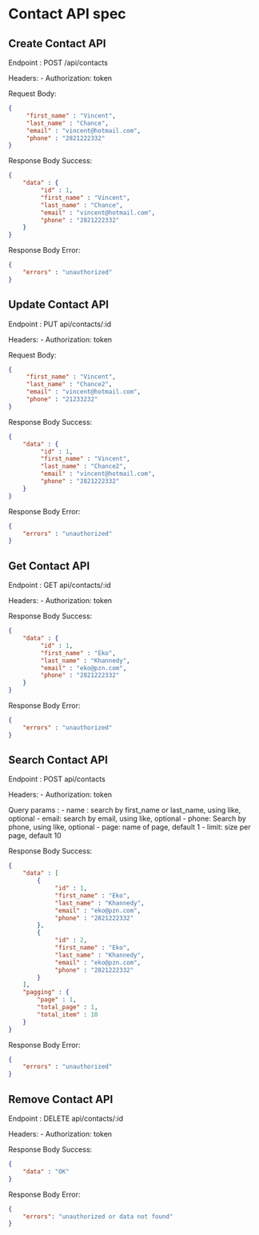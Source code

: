 # Contact API spec

## Create Contact API

Endpoint : POST /api/contacts

Headers: 
	- Authorization: token

Request Body:
```json
{
	 "first_name" : "Vincent",
	 "last_name" : "Chance",
	 "email" : "vincent@hotmail.com",
	 "phone" : "2821222332"
}
``` 

Response Body Success:
```json
{
	"data" : {
		 "id" : 1,
		 "first_name" : "Vincent",
		 "last_name" : "Chance",
		 "email" : "vincent@hotmail.com",
		 "phone" : "2821222332"
	}
}
``` 

Response Body Error:
```json
{
	"errors" : "unauthorized"
}
``` 

## Update Contact API

Endpoint : PUT api/contacts/:id

Headers: 
	- Authorization: token


Request Body:
```json
{
	 "first_name" : "Vincent",
	 "last_name" : "Chance2",
	 "email" : "vincent@hotmail.com",
	 "phone" : "21233232"
}
``` 

Response Body Success:
```json
{
	"data" : {
		 "id" : 1,
		 "first_name" : "Vincent",
		 "last_name" : "Chance2",
		 "email" : "vincent@hotmail.com",
		 "phone" : "2821222332"
	}
}
``` 

Response Body Error:
```json
{
	"errors" : "unauthorized"
}
``` 

## Get Contact API

Endpoint : GET api/contacts/:id

Headers: 
	- Authorization: token


Response Body Success:
```json
{
	"data" : {
		 "id" : 1,
		 "first_name" : "Eko",
		 "last_name" : "Khannedy",
		 "email" : "eko@pzn.com",
		 "phone" : "2821222332"
	}
}
``` 

Response Body Error:
```json
{
	"errors" : "unauthorized"
}
``` 

## Search Contact API

Endpoint : POST api/contacts

Headers: 
	- Authorization: token

Query params :
	- name : search by first_name or last_name, using like, optional
	- email: search by email, using like, optional
	- phone: Search by phone, using like, optional
	- page: name of page, default 1
	- limit: size per page, default 10
		
Response Body Success:
```json
{
	"data" : [
		{
			 "id" : 1,
			 "first_name" : "Eko",
			 "last_name" : "Khannedy",
			 "email" : "eko@pzn.com",
			 "phone" : "2821222332"
		},
		{
			 "id" : 2,
			 "first_name" : "Eko",
			 "last_name" : "Khannedy",
			 "email" : "eko@pzn.com",
			 "phone" : "2821222332"
		}
	],
	"pagging" : {
		"page" : 1,
		"total_page" : 1,
		"total_item" : 10
	}
}
``` 

Response Body Error:
```json
{
	"errors" : "unauthorized"
}
```

## Remove Contact API

Endpoint : DELETE api/contacts/:id

Headers: 
	- Authorization: token


Response Body Success:
```json
{
	"data" : "OK"
}
``` 

Response Body Error:
```json
{
	"errors": "unauthorized or data not found"
}
```